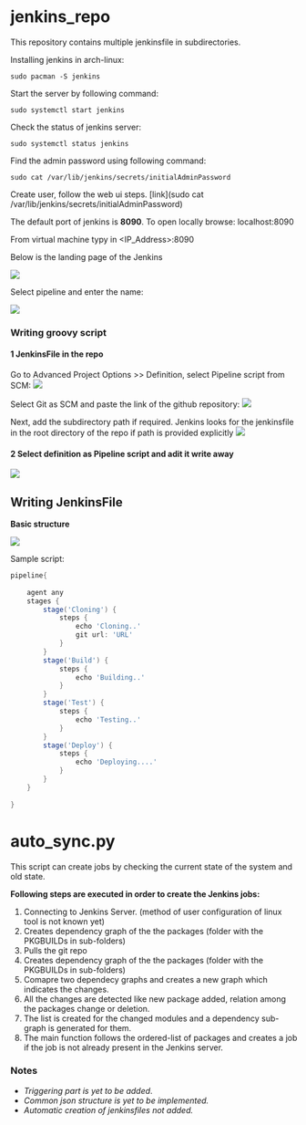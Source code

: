 # jenkins_repo


This repository contains multiple jenkinsfile in subdirectories.



Installing jenkins in arch-linux:

```shell
sudo pacman -S jenkins
```

Start the server by following command:

```shell
sudo systemctl start jenkins
```

Check the status of jenkins server:

```shell
sudo systemctl status jenkins
```

Find the admin password using following command:

```shell
sudo cat /var/lib/jenkins/secrets/initialAdminPassword
```

Create user, follow the web ui steps. [link](sudo cat /var/lib/jenkins/secrets/initialAdminPassword)

The default port of jenkins is **8090**. To open locally browse: localhost:8090

From virtual machine typy in <IP_Address>:8090



Below is the landing page of the Jenkins

<img src="./Screenshot 2020-09-01 at 2.34.06 PM.png">


Select pipeline and enter the name:

<img src="./Screenshot 2020-09-01 at 2.38.49 PM.png">


### Writing groovy script



#### 1 JenkinsFile in the repo

Go to Advanced Project Options >> Definition, select Pipeline script from SCM:
<img src="./Screenshot 2020-09-01 at 2.50.38 PM.png">


Select Git as SCM and paste the link of the github repository:
<img src="./Screenshot 2020-09-01 at 2.55.03 PM.png">


Next, add the subdirectory path if required. Jenkins looks for the jenkinsfile in the root directory of the repo if path is provided explicitly
<img src="./Screenshot 2020-09-01 at 2.57.22 PM.png">


#### 2 Select definition as Pipeline script and adit it write away
<img src="./Screenshot 2020-09-01 at 3.01.24 PM.png">


## Writing JenkinsFile

 **Basic structure**

<img src="./untitled (6).png">


Sample script:

```groovy
pipeline{
  
    agent any
    stages {
        stage('Cloning') {
            steps {
                echo 'Cloning..'
              	git url: 'URL'
            }
        }
        stage('Build') {
            steps {
                echo 'Building..'
            }
        }
        stage('Test') {
            steps {
                echo 'Testing..'
            }
        }
        stage('Deploy') {
            steps {
                echo 'Deploying....'
            }
        }
    }
  
}
```





# auto_sync.py

This script can create jobs by checking the current state of the system and old state.



**Following steps are executed in order to create the Jenkins jobs:**

1. Connecting to Jenkins Server. (method of user configuration of linux tool is not known yet)
2. Creates dependency graph of the the packages (folder with the PKGBUILDs in sub-folders)
3. Pulls the git repo
4. Creates dependency graph of the the packages (folder with the PKGBUILDs in sub-folders)
5. Comapre two dependecy graphs and creates a new graph which indicates the changes.
6. All the changes are detected like new package added, relation among the packages change or deletion.
7. The list is created for the changed modules and a dependency sub-graph is generated for them.
8. The main function follows the ordered-list of packages and creates a job if the job is not  already present in the Jenkins server.



### Notes

* *Triggering part is yet to be added*.
* *Common json structure is yet to be implemented.*
* *Automatic creation of jenkinsfiles not added.*


